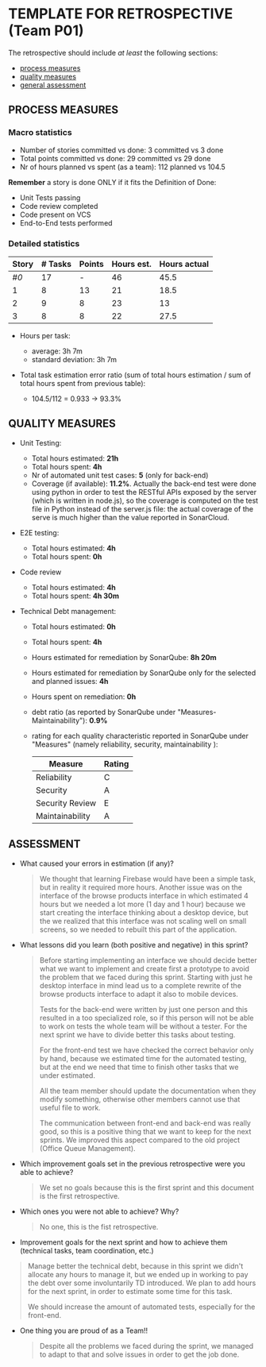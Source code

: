 TEMPLATE FOR RETROSPECTIVE (Team P01)
=====================================

The retrospective should include _at least_ the following
sections:

- [process measures](#process-measures)
- [quality measures](#quality-measures)
- [general assessment](#assessment)

## PROCESS MEASURES 

### Macro statistics

- Number of stories committed vs done: 3 committed vs 3 done
- Total points committed vs done:  29 committed vs 29 done
- Nr of hours planned vs spent (as a team): 112 planned vs 104.5

**Remember**  a story is done ONLY if it fits the Definition of Done:

- Unit Tests passing
- Code review completed
- Code present on VCS
- End-to-End tests performed

### Detailed statistics

| Story | # Tasks | Points | Hours est. | Hours actual |
| ----- | ------- | ------ | ---------- | ------------ |
| _#0_  | 17      | -      | 46         | 45.5         |
| 1     | 8       | 13     | 21         | 18.5         |
| 2     | 9       | 8      | 23         | 13           |
| 3     | 8       | 8      | 22         | 27.5         |

- Hours per task:

  - average: 3h 7m
  - standard deviation: 3h 7m

- Total task estimation error ratio (sum of total hours estimation / sum of total hours spent from previous table):
  - 104.5/112 = 0.933 -> 93.3%

  
## QUALITY MEASURES 

- Unit Testing:
  - Total hours estimated: **21h**
  - Total hours spent: **4h**
  - Nr of automated unit test cases: **5** (only for back-end)
  - Coverage (if available): **11.2%**. Actually the back-end test were done using python in order to test the RESTful APIs exposed by the server (which is written in node.js), so the coverage is computed on the test file in Python instead of the server.js file: the actual coverage of the serve is much higher than the value reported in SonarCloud.
  
- E2E testing:
  - Total hours estimated: **4h**
  - Total hours spent: **0h**
  
- Code review 
  - Total hours estimated: **4h**
  - Total hours spent: **4h 30m**
  
- Technical Debt management:
  - Total hours estimated: **0h**
  
  - Total hours spent: **4h**
  
  - Hours estimated for remediation by SonarQube: **8h 20m**
  
  - Hours estimated for remediation by SonarQube only for the selected and planned issues: **4h**
  
  - Hours spent on remediation: **0h**
  
  - debt ratio (as reported by SonarQube under "Measures-Maintainability"): **0.9%**
  
  - rating for each quality characteristic reported in SonarQube under "Measures" (namely reliability, security, maintainability ): 
  
    | Measure         | Rating |
    | --------------- | ------ |
    | Reliability     | C      |
    | Security        | A      |
    | Security Review | E      |
    | Maintainability | A      |
  
    
  


## ASSESSMENT

- What caused your errors in estimation (if any)?

  >We thought that learning Firebase would have been a simple task, but in reality it required more hours. Another issue was on the interface of the browse products interface in which estimated 4 hours but we needed a lot more (1 day and 1 hour) because we start creating the interface thinking about a desktop device, but the we realized that this interface was not scaling well on small screens, so we needed to rebuilt this part of the application.

- What lessons did you learn (both positive and negative) in this sprint?
  
  >Before starting implementing an interface we should decide better what we want to implement and create first a prototype to avoid the problem that we faced during this sprint. Starting with just he desktop interface in mind lead us to a complete rewrite of the browse products interface to adapt it also to mobile devices.
  >
  >Tests for the back-end were written by just one person and this resulted in a too specialized role, so if this person will not be able to work on tests the whole team will be without a tester. For the next sprint we have to divide better this tasks about testing.
  >
  >For the front-end test we have checked the correct behavior only by hand, because we estimated time for the automated testing, but at the end we need that time to finish other tasks that we under estimated.
  >
  >All the team member should update the documentation when they modify something, otherwise other members cannot use that useful file to work.
  >
  >The communication between front-end and back-end was really good, so this is a positive thing that we want to keep for the next sprints. We improved this aspect compared to the old project (Office Queue Management).
  
- Which improvement goals set in the previous retrospective were you able to achieve? 

  >We set no goals because this is the first sprint and this document is the first retrospective.

- Which ones you were not able to achieve? Why?

  >No one, this is the fist retrospective.

- Improvement goals for the next sprint and how to achieve them (technical tasks, team coordination, etc.)

> Manage better the technical debt, because in this sprint we didn't allocate any hours to manage it, but we ended up in working to pay the debt over some involuntarily TD introduced. We plan to add hours for the next sprint, in order to estimate some time for this task.
>
> We should increase the amount of automated tests, especially for the front-end.

- One thing you are proud of as a Team!!

  > Despite all the problems we faced during the sprint, we managed to adapt to that and solve issues in order to get the job done.
